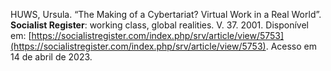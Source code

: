 HUWS, Ursula. “The Making of a Cybertariat? Virtual Work in a Real World”. **Socialist Register**: working class, global realities. V. 37. 2001. Disponível em: [https://socialistregister.com/index.php/srv/article/view/5753](https://socialistregister.com/index.php/srv/article/view/5753). Acesso em 14 de abril de 2023.